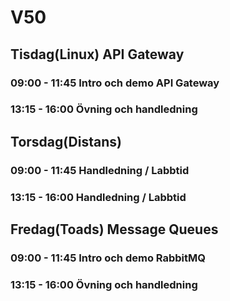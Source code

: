 # V50
## Tisdag(Linux) API Gateway
### 09:00 - 11:45 Intro och demo API Gateway
### 13:15 - 16:00 Övning och handledning

## Torsdag(Distans)
### 09:00 - 11:45 Handledning / Labbtid
### 13:15 - 16:00 Handledning / Labbtid

## Fredag(Toads) Message Queues
### 09:00 - 11:45 Intro och demo RabbitMQ
### 13:15 - 16:00 Övning och handledning